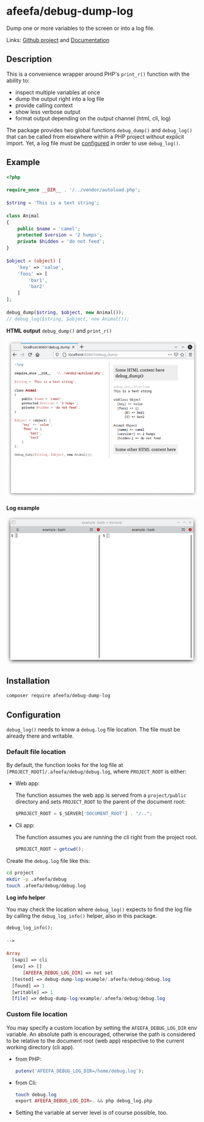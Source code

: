 # afeefa/debug-dump-log

Dump one or more variables to the screen or into a log file.

Links: [Github project](https://github.com/afeefacode/debug-dump-log) and [Documentation](https://afeefa-debug-dump-log.readthedocs.io/)


## Description

This is a convenience wrapper around PHP's `print_r()` function with the ability to:

* inspect multiple variables at once
* dump the output right into a log file
* provide calling context
* show less verbose output
* format output depending on the output channel (html, cli, log)

The package provides two global functions `debug_dump()` and `debug_log()` that can be called from elsewhere within a PHP project without explicit import. Yet, a log file must be [configured](#Configuration) in order to use `debug_log()`.

## Example

```php
<?php

require_once __DIR__ . '/../vendor/autoload.php';

$string = 'This is a text string';

class Animal
{
    public $name = 'camel';
    protected $version = '2 humps';
    private $hidden = 'do not feed';
}

$object = (object) [
    'key' => 'value',
    'foos' => [
        'bar1',
        'bar2'
    ]
];

debug_dump($string, $object, new Animal());
// debug_log($string, $object, new Animal());
```

**HTML output** `debug_dump()` and `print_r()`

![output](https://raw.githubusercontent.com/afeefacode/debug-dump-log/main/docs/source/_static/html.gif "output")

**Log example**

![output](https://raw.githubusercontent.com/afeefacode/debug-dump-log/main/docs/source/_static/cli.gif "output")

## Installation

```bash
composer require afeefa/debug-dump-log
```

## Configuration

`debug_log()` needs to know a `debug.log` file location. The file must be already there and writable.

### Default file location

By default, the function looks for the log file at `[PROJECT_ROOT]/.afeefa/debug/debug.log`, where `PROJECT_ROOT` is either:

* Web app:

  The function assumes the web app is served from a `project/public` directory and sets `PROJECT_ROOT` to the parent of the document root:
  ```javascript
  $PROJECT_ROOT = $_SERVER['DOCUMENT_ROOT'] . "/..";
  ```

* Cli app:

  The function assumes you are running the cli right from the project root.
  ```javascript
  $PROJECT_ROOT = getcwd();
  ```

Create the `debug.log` file like this:

```bash
cd project
mkdir -p .afeefa/debug
touch .afeefa/debug/debug.log
```

**Log info helper**

You may check the location where `debug_log()` expects to find the log file by calling the `debug_log_info()` helper, also in this package.

```php
debug_log_info();

-->

Array
  [sapi] => cli
  [env] => []
      [AFEEFA_DEBUG_LOG_DIR] => not set
  [tested] => debug-dump-log/example/.afeefa/debug/debug.log
  [found] => 1
  [writable] => 1
  [file] => debug-dump-log/example/.afeefa/debug/debug.log

```

### Custom file location

You may specify a custom location by setting the `AFEEFA_DEBUG_LOG_DIR` env variable. An absolute path is encouraged, otherwise the path is considered to be relative to the document root (web app) respective to the current working directory (cli app).

* from PHP:
  ```php
  putenv('AFEEFA_DEBUG_LOG_DIR=/home/debug.log');
  ```

* from Cli:
  ```php
  touch debug.log
  export AFEEFA_DEBUG_LOG_DIR=. && php debug_log.php
  ```

* Setting the variable at server level is of course possible, too.
